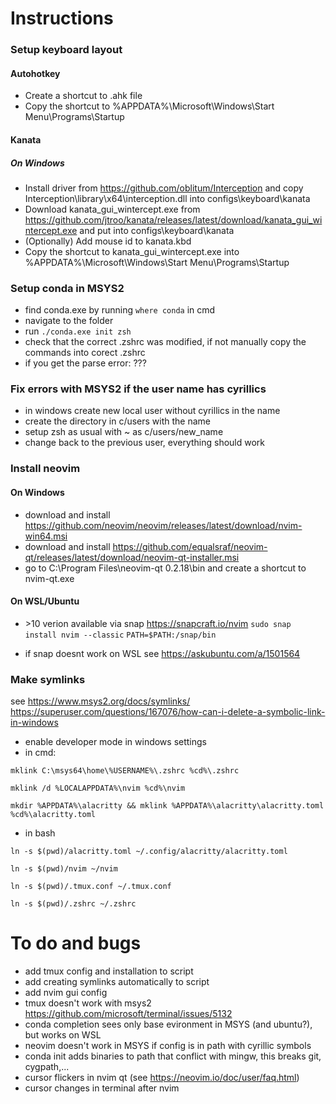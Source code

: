 # Instructions

### Setup keyboard layout
#### Autohotkey
- Create a shortcut to .ahk file 
- Copy the shortcut to %APPDATA%\Microsoft\Windows\Start Menu\Programs\Startup
#### Kanata
##### On Windows
- Install driver from https://github.com/oblitum/Interception and copy Interception\library\x64\interception.dll into configs\keyboard\kanata
- Download  kanata_gui_wintercept.exe from https://github.com/jtroo/kanata/releases/latest/download/kanata_gui_wintercept.exe and put into configs\keyboard\kanata
- (Optionally) Add mouse id to kanata.kbd
- Copy the shortcut to kanata_gui_wintercept.exe into %APPDATA%\Microsoft\Windows\Start Menu\Programs\Startup

### Setup conda in MSYS2
- find conda.exe by running `where conda` in cmd
- navigate to the folder
- run  `./conda.exe init zsh`
- check that the correct .zshrc was modified, if not manually copy the commands into corect .zshrc
- if you get the parse error: ???  

### Fix errors with MSYS2 if the user name has cyrillics
- in windows create new local user without cyrillics in the name
- create the directory in c/users with the name
- setup zsh as usual with ~ as c/users/new_name
- change back to the previous user, everything should work

### Install neovim 
#### On Windows
- download and install https://github.com/neovim/neovim/releases/latest/download/nvim-win64.msi
- download and install https://github.com/equalsraf/neovim-qt/releases/latest/download/neovim-qt-installer.msi
- go to C:\Program Files\neovim-qt 0.2.18\bin and create a shortcut to nvim-qt.exe
#### On WSL/Ubuntu
- \>10 verion available via snap https://snapcraft.io/nvim
`sudo snap install nvim --classic`
`PATH=$PATH:/snap/bin`

- if snap doesnt work on WSL see https://askubuntu.com/a/1501564

### Make symlinks

see https://www.msys2.org/docs/symlinks/ https://superuser.com/questions/167076/how-can-i-delete-a-symbolic-link-in-windows
- enable developer mode in windows settings
- in cmd: 

`mklink C:\msys64\home\%USERNAME%\.zshrc %cd%\.zshrc`

`mklink /d %LOCALAPPDATA%\nvim %cd%\nvim`

`mkdir %APPDATA%\alacritty && mklink %APPDATA%\alacritty\alacritty.toml %cd%\alacritty.toml`

- in bash

`ln -s $(pwd)/alacritty.toml ~/.config/alacritty/alacritty.toml`

`ln -s $(pwd)/nvim ~/nvim`

`ln -s $(pwd)/.tmux.conf ~/.tmux.conf`

`ln -s $(pwd)/.zshrc ~/.zshrc`

# To do and bugs
- add tmux config and installation to script
- add creating symlinks automatically to script
- add nvim gui config
- tmux doesn't work with msys2 https://github.com/microsoft/terminal/issues/5132
- conda completion sees only base evironment in MSYS (and ubuntu?), but works on WSL
- neovim doesn't work in MSYS if config is in path with cyrillic symbols 
- conda init adds binaries to path that conflict with mingw, this breaks git, cygpath,... 
- cursor flickers in nvim qt (see https://neovim.io/doc/user/faq.html)
- cursor changes in terminal after nvim

